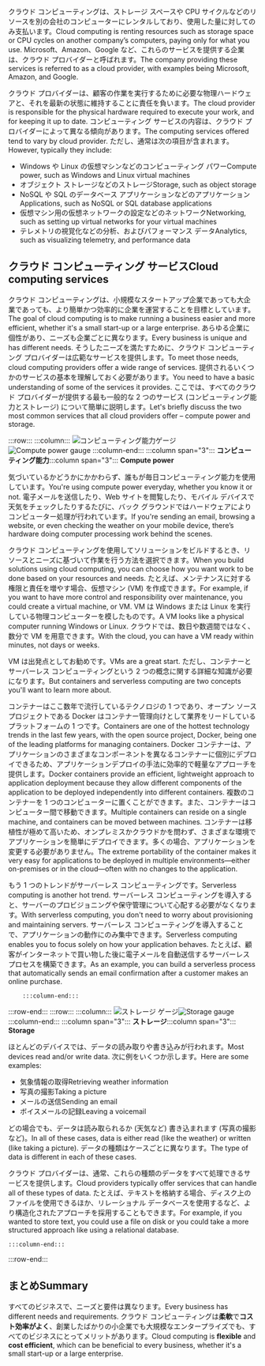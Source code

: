 <span data-ttu-id="db795-101">クラウド コンピューティングは、ストレージ スペースや CPU サイクルなどのリソースを別の会社のコンピューターにレンタルしており、使用した量に対してのみ支払います。</span><span class="sxs-lookup"><span data-stu-id="db795-101">Cloud computing is renting resources such as storage space or CPU cycles on another company’s computers, paying only for what you use.</span></span> <span data-ttu-id="db795-102">Microsoft、Amazon、Google など、これらのサービスを提供する企業は、クラウド プロバイダーと呼ばれます。</span><span class="sxs-lookup"><span data-stu-id="db795-102">The company providing these services is referred to as a cloud provider, with examples being Microsoft, Amazon, and Google.</span></span>

<span data-ttu-id="db795-103">クラウド プロバイダーは、顧客の作業を実行するために必要な物理ハードウェアと、それを最新の状態に維持することに責任を負います。</span><span class="sxs-lookup"><span data-stu-id="db795-103">The cloud provider is responsible for the physical hardware required to execute your work, and for keeping it up to date.</span></span> <span data-ttu-id="db795-104">コンピューティング サービスの内容は、クラウド プロバイダーによって異なる傾向があります。</span><span class="sxs-lookup"><span data-stu-id="db795-104">The computing services offered tend to vary by cloud provider.</span></span> <span data-ttu-id="db795-105">ただし、通常は次の項目が含まれます。</span><span class="sxs-lookup"><span data-stu-id="db795-105">However, typically they include:</span></span>

- <span data-ttu-id="db795-106">Windows や Linux の仮想マシンなどのコンピューティング パワー</span><span class="sxs-lookup"><span data-stu-id="db795-106">Compute power, such as Windows and Linux virtual machines</span></span>
- <span data-ttu-id="db795-107">オブジェクト ストレージなどのストレージ</span><span class="sxs-lookup"><span data-stu-id="db795-107">Storage, such as object storage</span></span>
- <span data-ttu-id="db795-108">NoSQL や SQL のデータベース アプリケーションなどのアプリケーション</span><span class="sxs-lookup"><span data-stu-id="db795-108">Applications, such as NoSQL or SQL database applications</span></span>
- <span data-ttu-id="db795-109">仮想マシン用の仮想ネットワークの設定などのネットワーク</span><span class="sxs-lookup"><span data-stu-id="db795-109">Networking, such as setting up virtual networks for your virtual machines</span></span>
- <span data-ttu-id="db795-110">テレメトリの視覚化などの分析、およびパフォーマンス データ</span><span class="sxs-lookup"><span data-stu-id="db795-110">Analytics, such as visualizing telemetry, and performance data</span></span>

## <a name="cloud-computing-services"></a><span data-ttu-id="db795-111">クラウド コンピューティング サービス</span><span class="sxs-lookup"><span data-stu-id="db795-111">Cloud computing services</span></span>

<span data-ttu-id="db795-112">クラウド コンピューティングは、小規模なスタートアップ企業であっても大企業であっても、より簡単かつ効率的に企業を運営することを目標としています。</span><span class="sxs-lookup"><span data-stu-id="db795-112">The goal of cloud computing is to make running a business easier and more efficient, whether it's a small start-up or a large enterprise.</span></span> <span data-ttu-id="db795-113">あらゆる企業に個性があり、ニーズも企業ごとに異なります。</span><span class="sxs-lookup"><span data-stu-id="db795-113">Every business is unique and has different needs.</span></span> <span data-ttu-id="db795-114">そうしたニーズを満たすために、クラウド コンピューティング プロバイダーは広範なサービスを提供します。</span><span class="sxs-lookup"><span data-stu-id="db795-114">To meet those needs, cloud computing providers offer a wide range of services.</span></span>
<span data-ttu-id="db795-115">提供されるいくつかのサービスの基本を理解しておく必要があります。</span><span class="sxs-lookup"><span data-stu-id="db795-115">You need to have a basic understanding of some of the services it provides.</span></span> <span data-ttu-id="db795-116">ここでは、すべてのクラウド プロバイダーが提供する最も一般的な 2 つのサービス (コンピューティング能力とストレージ) について簡単に説明します。</span><span class="sxs-lookup"><span data-stu-id="db795-116">Let's briefly discuss the two most common services that all cloud providers offer &ndash; compute power and storage.</span></span>

:::row:::
    :::column:::
        <span data-ttu-id="db795-117">![コンピューティング能力ゲージ](../media/2-compute-power.png)</span><span class="sxs-lookup"><span data-stu-id="db795-117">![Compute power gauge](../media/2-compute-power.png)</span></span>
    :::column-end:::
    <span data-ttu-id="db795-118">:::column span="3"::: **コンピューティング能力**</span><span class="sxs-lookup"><span data-stu-id="db795-118">:::column span="3"::: **Compute power**</span></span>

<span data-ttu-id="db795-119">気づいているかどうかにかかわらず、誰もが毎日コンピューティング能力を使用しています。</span><span class="sxs-lookup"><span data-stu-id="db795-119">You're using compute power everyday, whether you know it or not.</span></span> <span data-ttu-id="db795-120">電子メールを送信したり、Web サイトを閲覧したり、モバイル デバイスで天気をチェックしたりするたびに、バック グラウンドではハードウェアによりコンピューター処理が行われています。</span><span class="sxs-lookup"><span data-stu-id="db795-120">If you're sending an email, browsing a website, or even checking the weather on your mobile device, there’s hardware doing computer processing work behind the scenes.</span></span>

<span data-ttu-id="db795-121">クラウド コンピューティングを使用してソリューションをビルドするとき、リソースとニーズに基づいて作業を行う方法を選択できます。</span><span class="sxs-lookup"><span data-stu-id="db795-121">When you build solutions using cloud computing, you can choose how you want work to be done based on your resources and needs.</span></span> <span data-ttu-id="db795-122">たとえば、メンテナンスに対する権限と責任を増やす場合、仮想マシン (VM) を作成できます。</span><span class="sxs-lookup"><span data-stu-id="db795-122">For example, if you want to have more control and responsibility over maintenance, you could create a virtual machine, or VM.</span></span> <span data-ttu-id="db795-123">VM は Windows または Linux を実行している物理コンピューターを模したものです。</span><span class="sxs-lookup"><span data-stu-id="db795-123">A VM looks like a physical computer running Windows or Linux.</span></span> <span data-ttu-id="db795-124">クラウドでは、数日や数週間ではなく、数分で VM を用意できます。</span><span class="sxs-lookup"><span data-stu-id="db795-124">With the cloud, you can have a VM ready within minutes, not days or weeks.</span></span>

<span data-ttu-id="db795-125">VM は出発点としてお勧めです。</span><span class="sxs-lookup"><span data-stu-id="db795-125">VMs are a great start.</span></span> <span data-ttu-id="db795-126">ただし、コンテナーとサーバーレス コンピューティングという 2 つの概念に関する詳細な知識が必要になります。</span><span class="sxs-lookup"><span data-stu-id="db795-126">But containers and serverless computing are two concepts you'll want to learn more about.</span></span>

<span data-ttu-id="db795-127">コンテナーはここ数年で流行しているテクノロジの 1 つであり、オープン ソース プロジェクトである Docker はコンテナー管理向けとして業界をリードしているプラットフォームの 1 つです。</span><span class="sxs-lookup"><span data-stu-id="db795-127">Containers are one of the hottest technology trends in the last few years, with the open source project, Docker, being one of the leading platforms for managing containers.</span></span> <span data-ttu-id="db795-128">Docker コンテナーは、アプリケーションのさまざまなコンポーネントを異なるコンテナーに個別にデプロイできるため、アプリケーションデプロイの手法に効率的で軽量なアプローチを提供します。</span><span class="sxs-lookup"><span data-stu-id="db795-128">Docker containers provide an efficient, lightweight approach to application deployment because they allow different components of the application to be deployed independently into different containers.</span></span> <span data-ttu-id="db795-129">複数のコンテナーを 1 つのコンピューターに置くことができます。また、コンテナーはコンピューター間で移動できます。</span><span class="sxs-lookup"><span data-stu-id="db795-129">Multiple containers can reside on a single machine, and containers can be moved between machines.</span></span> <span data-ttu-id="db795-130">コンテナーは移植性が極めて高いため、オンプレミスかクラウドかを問わず、さまざまな環境でアプリケーションを簡単にデプロイできます。多くの場合、アプリケーションを変更する必要がありません。</span><span class="sxs-lookup"><span data-stu-id="db795-130">The extreme portability of the container makes it very easy for applications to be deployed in multiple environments—either on-premises or in the cloud—often with no changes to the application.</span></span>

<span data-ttu-id="db795-131">もう 1 つのトレンドがサーバーレス コンピューティングです。</span><span class="sxs-lookup"><span data-stu-id="db795-131">Serverless computing is another hot trend.</span></span> <span data-ttu-id="db795-132">サーバーレス コンピューティングを導入すると、サーバーのプロビジョニングや保守管理について心配する必要がなくなります。</span><span class="sxs-lookup"><span data-stu-id="db795-132">With serverless computing, you don't need to worry about provisioning and maintaining servers.</span></span> <span data-ttu-id="db795-133">サーバーレス コンピューティングを導入することで、アプリケーションの動作にのみ集中できます。</span><span class="sxs-lookup"><span data-stu-id="db795-133">Serverless computing enables you to focus solely on how your application behaves.</span></span> <span data-ttu-id="db795-134">たとえば、顧客がインターネットで買い物した後に電子メールを自動送信するサーバーレス プロセスを構築できます。</span><span class="sxs-lookup"><span data-stu-id="db795-134">As an example, you can build a serverless process that automatically sends an email confirmation after a customer makes an online purchase.</span></span>

        :::column-end:::
:::row-end:::
 :::row:::
    :::column:::
        <span data-ttu-id="db795-135">![ストレージ ゲージ](../media/2-storage.png)</span><span class="sxs-lookup"><span data-stu-id="db795-135">![Storage gauge](../media/2-storage.png)</span></span>
    :::column-end:::
    <span data-ttu-id="db795-136">:::column span="3"::: **ストレージ**</span><span class="sxs-lookup"><span data-stu-id="db795-136">:::column span="3"::: **Storage**</span></span>

<span data-ttu-id="db795-137">ほとんどのデバイスでは、データの読み取りや書き込みが行われます。</span><span class="sxs-lookup"><span data-stu-id="db795-137">Most devices read and/or write data.</span></span> <span data-ttu-id="db795-138">次に例をいくつか示します。</span><span class="sxs-lookup"><span data-stu-id="db795-138">Here are some examples:</span></span>

- <span data-ttu-id="db795-139">気象情報の取得</span><span class="sxs-lookup"><span data-stu-id="db795-139">Retrieving weather information</span></span>
- <span data-ttu-id="db795-140">写真の撮影</span><span class="sxs-lookup"><span data-stu-id="db795-140">Taking a picture</span></span>
- <span data-ttu-id="db795-141">メールの送信</span><span class="sxs-lookup"><span data-stu-id="db795-141">Sending an email</span></span>
- <span data-ttu-id="db795-142">ボイスメールの記録</span><span class="sxs-lookup"><span data-stu-id="db795-142">Leaving a voicemail</span></span>

<span data-ttu-id="db795-143">どの場合でも、データは読み取られるか (天気など) 書き込まれます (写真の撮影など)。</span><span class="sxs-lookup"><span data-stu-id="db795-143">In all of these cases, data is either read (like the weather) or written (like taking a picture).</span></span> <span data-ttu-id="db795-144">データの種類はケースごとに異なります。</span><span class="sxs-lookup"><span data-stu-id="db795-144">The type of data is different in each of these cases.</span></span>

<span data-ttu-id="db795-145">クラウド プロバイダーは、通常、これらの種類のデータをすべて処理できるサービスを提供します。</span><span class="sxs-lookup"><span data-stu-id="db795-145">Cloud providers typically offer services that can handle all of these types of data.</span></span> <span data-ttu-id="db795-146">たとえば、テキストを格納する場合、ディスク上のファイルを使用できるほか、リレーショナル データベースを使用するなど、より構造化されたアプローチを採用することもできます。</span><span class="sxs-lookup"><span data-stu-id="db795-146">For example, if you wanted to store text, you could use a file on disk or you could take a more structured approach like using a relational database.</span></span>

    :::column-end:::
:::row-end:::

## <a name="summary"></a><span data-ttu-id="db795-147">まとめ</span><span class="sxs-lookup"><span data-stu-id="db795-147">Summary</span></span>

<span data-ttu-id="db795-148">すべてのビジネスで、ニーズと要件は異なります。</span><span class="sxs-lookup"><span data-stu-id="db795-148">Every business has different needs and requirements.</span></span> <span data-ttu-id="db795-149">クラウド コンピューティングは**柔軟**で**コスト効率がよく**、創業したばかりの小企業でも大規模なエンタープライズでも、すべてのビジネスにとってメリットがあります。</span><span class="sxs-lookup"><span data-stu-id="db795-149">Cloud computing is **flexible** and **cost efficient**, which can be beneficial to every business, whether it's a small start-up or a large enterprise.</span></span>